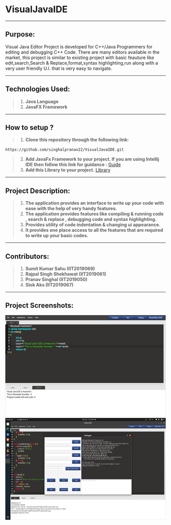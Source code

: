 # VisualJavaIDE
___
## Purpose:
Visual Java Editor Project is developed for C++/Java Programmers for editing and debugging C++ Code. There are many editors available in the market, this project is similar to existing project with basic feauture like edit,search,Search & Replace,format,syntax highlighting,run along with a very user friendly U.I. that is very easy to navigate.
___
## Technologies Used:
>1. **Java Language**
>1. **JavaFX Framework**
___
## How to setup ?
>1. **Clone this repository through the following link:**
 ```
https://github.com/singhalpranav22/VisualJavaIDE.git
```
>2. **Add JavaFx Framework to your project. If you are using Intellij IDE then follow this link for guidance :**
[Guide](https://www.jetbrains.com/help/idea/javafx.html)
>3. **Add this Library to your project.**
[Library](https://drive.google.com/file/d/1u2ahA0tqTMTfBYf9fsriEGBaDJBAQytf/view?usp=sharing)
___
## Project Description:
>1. **The application provides an interface to write up your code with ease with the help of very handy features.**
>2. **The application provides features like compiling & running code , search & replace , debugging code and syntax highlighting.**
>3. **Provides utility of code indentation & changing ui appearance.**
>4. **It provides one place access to all the features that are required to write up your basic codes.**
___
## Contributors:
>1. **Sumit Kumar Sahu (IIT2019069)**
>2. **Rajpal Singh Shekhawat (IIT2019061)**
>3. **Pranav Singhal (IIT2019050)**
>4. **Slok Aks (IIT2019067)**
___
## Project Screenshots:
<center><img src="home.png" height=320 width=640></center>
<center><img src="debugger.png" height=320 width=640></center>
